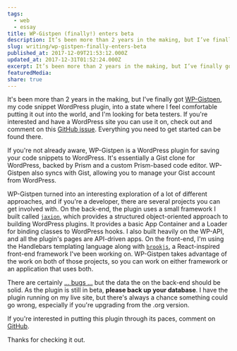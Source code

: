 ```yaml
---
tags:
  - web
  - essay
title: WP-Gistpen (finally!) enters beta
description: It’s been more than 2 years in the making, but I’ve finally got WP-Gistpen, my code snippet WordPress plugin, into a state where I feel comfortable putting it out into the world, and I’m looking for beta testers. If you’re interested and have a WordPress site you can use it on, check out and comment \[…]
slug: writing/wp-gistpen-finally-enters-beta
published_at: 2017-12-09T21:53:12.000Z
updated_at: 2017-12-31T01:52:24.000Z
excerpt: It’s been more than 2 years in the making, but I’ve finally got WP-Gistpen, my code snippet WordPress plugin, into a state where I feel comfortable putting it out into the world, and I’m looking for beta testers. If you’re interested and have a WordPress site you can use it on, check out and comment \[…]
featuredMedia:
share: true
---
```


It's been more than 2 years in the making, but I've finally got [WP-Gistpen](https://github.com/mAAdhaTTah/wp-gistpen), my code snippet WordPress plugin, into a state where I feel comfortable putting it out into the world, and I'm looking for beta testers. If you're interested and have a WordPress site you can use it on, check out and comment on this [GitHub issue](https://github.com/mAAdhaTTah/wp-gistpen/issues/142). Everything you need to get started can be found there.

If you're not already aware, WP-Gistpen is a WordPress plugin for saving your code snippets to WordPress. It's essentially a Gist clone for WordPress, backed by Prism and a custom Prism-based code editor. WP-Gistpen also syncs with Gist, allowing you to manage your Gist account from WordPress.

WP-Gistpen turned into an interesting exploration of a lot of different approaches, and if you're a developer, there are several projects you can get involved with. On the back-end, the plugin uses a small framework I built called [`jaxion`](https://github.com/intraxia/jaxion), which provides a structured object-oriented approach to building WordPress plugins. It provides a basic App Container and a Loader for binding classes to WordPress hooks. I also built heavily on the WP-API, and all the plugin's pages are API-driven apps. On the front-end, I'm using the Handlebars templating language along with [`brookjs`](https://github.com/valtech-nyc/brookjs), a React-inspired front-end framework I've been working on. WP-Gistpen takes advantage of the work on both of those projects, so you can work on either framework or an application that uses both.

There are certainly [... bugs ...](https://github.com/mAAdhaTTah/wp-gistpen/issues?q=is%3Aopen+is%3Aissue+label%3Abug) but the data the on the back-end should be solid. As the plugin is still in beta, **please back up your database**. I have the plugin running on my live site, but there's always a chance something could go wrong, especially if you're upgrading from the .org version.

If you're interested in putting this plugin through its paces, comment on [GitHub](https://github.com/mAAdhaTTah/wp-gistpen/issues/142).

Thanks for checking it out.
